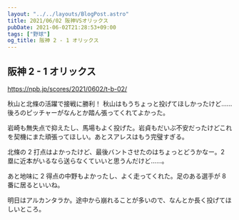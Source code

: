 ```yaml
---
layout: "../../layouts/BlogPost.astro"
title: 2021/06/02 阪神VSオリックス
pubDate: 2021-06-02T21:28:53+09:00
tags: ["野球"]
og_title: 阪神 2 - 1 オリックス
---
```


## 阪神 2 - 1 オリックス

https://npb.jp/scores/2021/0602/t-b-02/

秋山と北條の活躍で接戦に勝利！ 秋山はもうちょっと投げてほしかったけど……後ろのピッチャーがなんとか踏ん張ってくれてよかった。

岩崎も無失点で抑えたし、馬場もよく投げた。岩貞もだいぶ不安だったけどこれを契機にまた頑張ってほしい。あとスアレスはもう完璧すぎる。

北條の 2 打点はよかったけど、最後バントさせたのはちょっとどうかなー。2 塁に近本がいるなら送らなくていいと思うんだけど……。

あと地味に 2 得点の中野もよかったし、よく走ってくれた。足のある選手が 8 番に居るといいね。

明日はアルカンタラか。途中から崩れることが多いので、なんとか長く投げてほしいところ。
